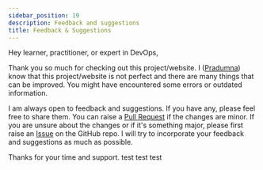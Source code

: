 ```yaml
---
sidebar_position: 19
description: Feedback and suggestions
title: Feedback & Suggestions
---
```


Hey learner, practitioner, or expert in DevOps,

Thank you so much for checking out this project/website. I ([Pradumna](https://x.com/pradumna_Saraf)) know that this project/website is not perfect and there are many things that can be improved. You might have encountered some errors or outdated information.

I am always open to feedback and suggestions. If you have any, please feel free to share them. You can raise a [Pull Request](https://github.com/Pradumnasaraf/DevOps) if the changes are minor. If you are unsure about the changes or if it's something major, please first raise an [Issue](https://github.com/Pradumnasaraf/DevOps/issues/new/choose) on the GitHub repo. I will try to incorporate your feedback and suggestions as much as possible.

Thanks for your time and support.
test
test
test
